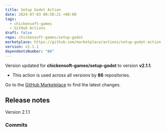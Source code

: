 ```yaml
---
title: Setup Godot Action
date: 2024-07-03 00:50:21 +00:00
tags:
  - chickensoft-games
  - GitHub Actions
draft: false
repo: chickensoft-games/setup-godot
marketplace: https://github.com/marketplace/actions/setup-godot-action
version: v2.1.1
dependentsNumber: "86"
---
```



Version updated for **chickensoft-games/setup-godot** to version **v2.1.1**.
- This action is used across all versions by **86** repositories.

Go to the [GitHub Marketplace](https://github.com/marketplace/actions/setup-godot-action) to find the latest changes.

## Release notes

Version 2.1.1

### Commits


